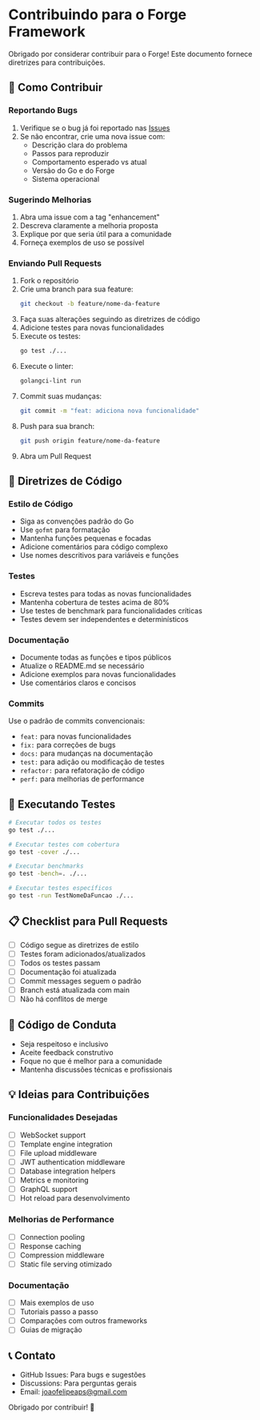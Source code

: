 # Contribuindo para o Forge Framework

Obrigado por considerar contribuir para o Forge! Este documento fornece diretrizes para contribuições.

## 🚀 Como Contribuir

### Reportando Bugs

1. Verifique se o bug já foi reportado nas [Issues](https://github.com/joaofelipeuai/forge/issues)
2. Se não encontrar, crie uma nova issue com:
   - Descrição clara do problema
   - Passos para reproduzir
   - Comportamento esperado vs atual
   - Versão do Go e do Forge
   - Sistema operacional

### Sugerindo Melhorias

1. Abra uma issue com a tag "enhancement"
2. Descreva claramente a melhoria proposta
3. Explique por que seria útil para a comunidade
4. Forneça exemplos de uso se possível

### Enviando Pull Requests

1. Fork o repositório
2. Crie uma branch para sua feature:
   ```bash
   git checkout -b feature/nome-da-feature
   ```
3. Faça suas alterações seguindo as diretrizes de código
4. Adicione testes para novas funcionalidades
5. Execute os testes:
   ```bash
   go test ./...
   ```
6. Execute o linter:
   ```bash
   golangci-lint run
   ```
7. Commit suas mudanças:
   ```bash
   git commit -m "feat: adiciona nova funcionalidade"
   ```
8. Push para sua branch:
   ```bash
   git push origin feature/nome-da-feature
   ```
9. Abra um Pull Request

## 📝 Diretrizes de Código

### Estilo de Código

- Siga as convenções padrão do Go
- Use `gofmt` para formatação
- Mantenha funções pequenas e focadas
- Adicione comentários para código complexo
- Use nomes descritivos para variáveis e funções

### Testes

- Escreva testes para todas as novas funcionalidades
- Mantenha cobertura de testes acima de 80%
- Use testes de benchmark para funcionalidades críticas
- Testes devem ser independentes e determinísticos

### Documentação

- Documente todas as funções e tipos públicos
- Atualize o README.md se necessário
- Adicione exemplos para novas funcionalidades
- Use comentários claros e concisos

### Commits

Use o padrão de commits convencionais:

- `feat:` para novas funcionalidades
- `fix:` para correções de bugs
- `docs:` para mudanças na documentação
- `test:` para adição ou modificação de testes
- `refactor:` para refatoração de código
- `perf:` para melhorias de performance

## 🧪 Executando Testes

```bash
# Executar todos os testes
go test ./...

# Executar testes com cobertura
go test -cover ./...

# Executar benchmarks
go test -bench=. ./...

# Executar testes específicos
go test -run TestNomeDaFuncao ./...
```

## 📋 Checklist para Pull Requests

- [ ] Código segue as diretrizes de estilo
- [ ] Testes foram adicionados/atualizados
- [ ] Todos os testes passam
- [ ] Documentação foi atualizada
- [ ] Commit messages seguem o padrão
- [ ] Branch está atualizada com main
- [ ] Não há conflitos de merge

## 🤝 Código de Conduta

- Seja respeitoso e inclusivo
- Aceite feedback construtivo
- Foque no que é melhor para a comunidade
- Mantenha discussões técnicas e profissionais

## 💡 Ideias para Contribuições

### Funcionalidades Desejadas

- [ ] WebSocket support
- [ ] Template engine integration
- [ ] File upload middleware
- [ ] JWT authentication middleware
- [ ] Database integration helpers
- [ ] Metrics e monitoring
- [ ] GraphQL support
- [ ] Hot reload para desenvolvimento

### Melhorias de Performance

- [ ] Connection pooling
- [ ] Response caching
- [ ] Compression middleware
- [ ] Static file serving otimizado

### Documentação

- [ ] Mais exemplos de uso
- [ ] Tutoriais passo a passo
- [ ] Comparações com outros frameworks
- [ ] Guias de migração

## 📞 Contato

- GitHub Issues: Para bugs e sugestões
- Discussions: Para perguntas gerais
- Email: joaofelipeaps@gmail.com

Obrigado por contribuir! 🚀
